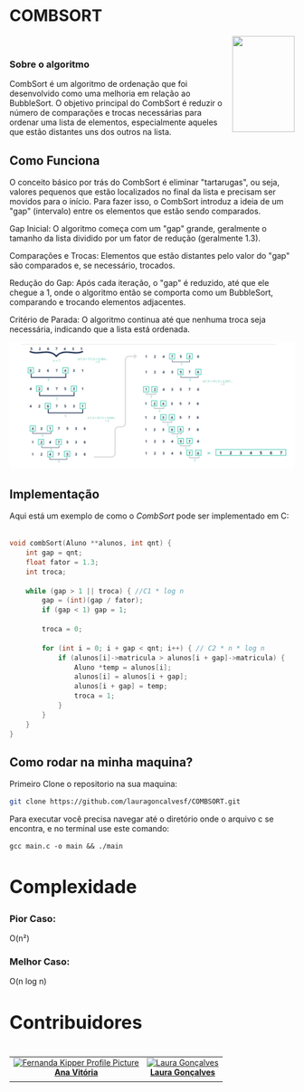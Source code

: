 # COMBSORT


<div>
<img align="right" width="110" height="170" src="https://assecom.ufersa.edu.br/wp-content/uploads/sites/24/2014/09/PNG-bras%C3%A3o-Ufersa.png">
<br>


### Sobre o algoritmo


CombSort é um algoritmo de ordenação que foi desenvolvido como uma melhoria em relação ao BubbleSort. O objetivo principal do CombSort é reduzir o número de comparações e trocas necessárias para ordenar uma lista de elementos, especialmente aqueles que estão distantes uns dos outros na lista.

## Como Funciona

O conceito básico por trás do CombSort é eliminar "tartarugas", ou seja, valores pequenos que estão localizados no final da lista e precisam ser movidos para o início. Para fazer isso, o CombSort introduz a ideia de um "gap" (intervalo) entre os elementos que estão sendo comparados.

Gap Inicial: O algoritmo começa com um "gap" grande, geralmente o tamanho da lista dividido por um fator de redução (geralmente 1.3).

Comparações e Trocas: Elementos que estão distantes pelo valor do "gap" são comparados e, se necessário, trocados.

Redução do Gap: Após cada iteração, o "gap" é reduzido, até que ele chegue a 1, onde o algoritmo então se comporta como um BubbleSort, comparando e trocando elementos adjacentes.

Critério de Parada: O algoritmo continua até que nenhuma troca seja necessária, indicando que a lista está ordenada.

![alt text](image.png)

## Implementação

Aqui está um exemplo de como o *CombSort* pode ser implementado em C:

```c

void combSort(Aluno **alunos, int qnt) {
    int gap = qnt;
    float fator = 1.3;
    int troca;

    while (gap > 1 || troca) { //C1 * log n
        gap = (int)(gap / fator);
        if (gap < 1) gap = 1;

        troca = 0;

        for (int i = 0; i + gap < qnt; i++) { // C2 * n * log n
            if (alunos[i]->matricula > alunos[i + gap]->matricula) {
                Aluno *temp = alunos[i];
                alunos[i] = alunos[i + gap];
                alunos[i + gap] = temp;
                troca = 1;
            }
        }
    }
}

```



## Como rodar na minha maquina?

Primeiro Clone o repositorio na sua maquina:

```bash
git clone https://github.com/lauragoncalvesf/COMBSORT.git
```

Para executar você precisa navegar até o diretório onde o arquivo c se encontra, e no terminal use este comando:

```
gcc main.c -o main && ./main
```

  <h2 id="complexity" style="font-weight: bold; font-size: 2rem">Complexidade</h2>

### Pior Caso:
 O(n²)



### Melhor Caso:
O(n log n)


<h2 id="colab" style="font-weight: bold; font-size: 2rem">Contribuidores</h2>
 
<table>
</div>
<table> <tr> <td align="center"> <a href="#"> <img src="https://avatars.githubusercontent.com/u/162624679?v=4" width="100px;" alt="Fernanda Kipper Profile Picture"/><br> <sub> <a href="https://github.com/anavitoriaq"><b>Ana Vitória</b></a> </sub> </a> </td> <td align="center"> <a href="#"> <img src="https://avatars.githubusercontent.com/u/143735022?v=4" width="100px;" alt="Laura Gonçalves"/><br> <sub> <a href="https://github.com/lauragoncalvesf"><b>Laura Gonçalves</b></a> </sub> </a> </td> </tr> </table>
</div>